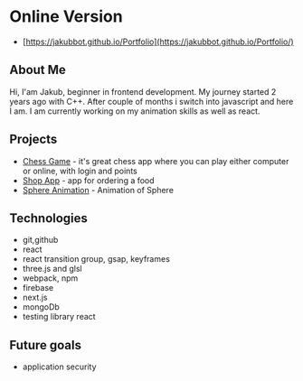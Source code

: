 # Online Version

- [https://jakubbot.github.io/Portfolio](https://jakubbot.github.io/Portfolio/)

## About Me

Hi, I'am Jakub, beginner in frontend development. My journey started 2 years ago with C++. After couple of months i switch into javascript and here I am. I am currently working on my animation skills as well as react. 


## Projects 
- [Chess Game](https://github.com/JakubBot/Chess-Game) - it's great chess app where you can play either computer or online, with login and points
- [Shop App](https://github.com/JakubBot/Shopify) - app for ordering a food
- [Sphere Animation](https://github.com/JakubBot/SphereAnimationThreeJs) - Animation of Sphere

## Technologies 
- git,github
- react
- react transition group, gsap, keyframes
- three.js and glsl
- webpack, npm
- firebase
- next.js
- mongoDb
- testing library react


## Future goals
- application security
